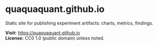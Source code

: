 # quaquaquant.github.io

Static site for publishing experiment artifacts: charts, metrics, findings.

**Visit:** https://quaquaquant.github.io  
**License:** CC0 1.0 (public domain) unless noted.
